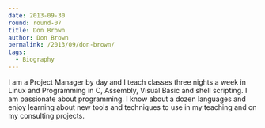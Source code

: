 ```yaml
---
date: 2013-09-30
round: round-07
title: Don Brown
author: Don Brown
permalink: /2013/09/don-brown/
tags:
  - Biography
---
```

I am a Project Manager by day and I teach classes three nights a week in Linux and Programming in C, Assembly, Visual Basic and shell scripting. I am passionate about programming. I know about a dozen languages and enjoy learning about new tools and techniques to use in my teaching and on my consulting projects.
